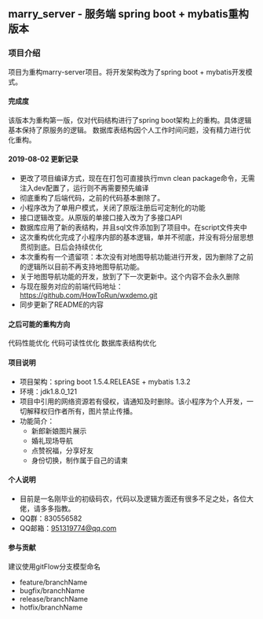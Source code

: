 ## marry_server - 服务端 spring boot + mybatis重构版本

### 项目介绍 
项目为重构marry-server项目。将开发架构改为了spring boot + mybatis开发模式。

#### 完成度
该版本为重构第一版，仅对代码结构进行了spring boot架构上的重构。具体逻辑基本保持了原服务的逻辑。
数据库表结构因个人工作时间问题，没有精力进行优化重构。

#### 2019-08-02 更新记录
 - 更改了项目编译方式，现在在打包可直接执行mvn clean package命令，无需注入dev配置了，运行则不再需要预先编译
 - 彻底重构了后端代码，之前的代码基本删除了。
 - 小程序改为了单用户模式，关闭了原版注册后可定制化的功能
 - 接口逻辑改变。从原版的单接口接入改为了多接口API
 - 数据库应用了新的表结构，并且sql文件添加到了项目中。在script文件夹中
 - 这次重构优化完成了小程序内部的基本逻辑，单并不彻底，并没有将分层思想贯彻到底。日后会持续优化
 - 本次重构有一个遗留项：本次没有对地图导航功能进行开发，因为删除了之前的逻辑所以目前不再支持地图导航功能。
 - 关于地图导航功能的开发，放到了下一次更新中。这个内容不会永久删除
 - 与现在服务对应的前端代码地址：https://github.com/HowToRun/wxdemo.git
 - 同步更新了README的内容
 
#### 之后可能的重构方向
代码性能优化
代码可读性优化
数据库表结构优化

#### 项目说明
 - 项目架构：spring boot 1.5.4.RELEASE + mybatis 1.3.2
 - 环境：jdk1.8.0_121
 - 项目中引用的网络资源若有侵权，请通知及时删除。该小程序为个人开发，一切解释权归作者所有，图片禁止传播。
- 功能简介：
    - 新郎新娘图片展示
    - 婚礼现场导航
    - 点赞祝福，分享好友
    - 身份切换，制作属于自己的请柬


  
#### 个人说明

 - 目前是一名刚毕业的初级码农，代码以及逻辑方面还有很多不足之处，各位大佬，请多多指教。
 - QQ群：830556582
 - QQ邮箱：951319774@qq.com



#### 参与贡献
 建议使用gitFlow分支模型命名
   - feature/branchName
   - bugfix/branchName
   - release/branchName
   - hotfix/branchName




